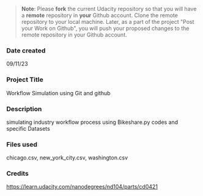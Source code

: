 >**Note**: Please **fork** the current Udacity repository so that you will have a **remote** repository in **your** Github account. Clone the remote repository to your local machine. Later, as a part of the project "Post your Work on Github", you will push your proposed changes to the remote repository in your Github account.

### Date created
09/11/23

### Project Title
Workflow Simulation using Git and github

### Description
simulating industry workflow process using Bikeshare.py codes and specific Datasets 

### Files used
chicago.csv, new_york_city.csv, washington.csv

### Credits
https://learn.udacity.com/nanodegrees/nd104/parts/cd0421
